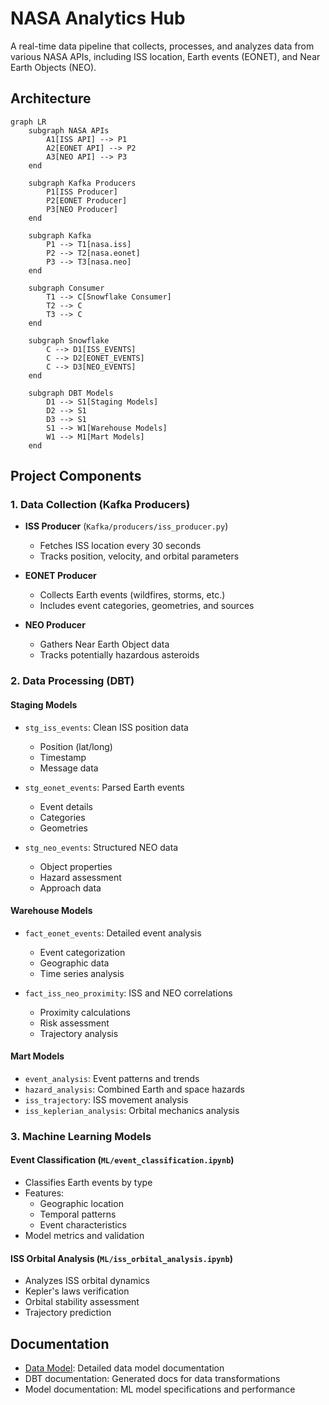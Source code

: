# NASA Analytics Hub

A real-time data pipeline that collects, processes, and analyzes data from various NASA APIs, including ISS location, Earth events (EONET), and Near Earth Objects (NEO).

## Architecture

```mermaid
graph LR
    subgraph NASA APIs
        A1[ISS API] --> P1
        A2[EONET API] --> P2
        A3[NEO API] --> P3
    end

    subgraph Kafka Producers
        P1[ISS Producer]
        P2[EONET Producer]
        P3[NEO Producer]
    end

    subgraph Kafka
        P1 --> T1[nasa.iss]
        P2 --> T2[nasa.eonet]
        P3 --> T3[nasa.neo]
    end

    subgraph Consumer
        T1 --> C[Snowflake Consumer]
        T2 --> C
        T3 --> C
    end

    subgraph Snowflake
        C --> D1[ISS_EVENTS]
        C --> D2[EONET_EVENTS]
        C --> D3[NEO_EVENTS]
    end

    subgraph DBT Models
        D1 --> S1[Staging Models]
        D2 --> S1
        D3 --> S1
        S1 --> W1[Warehouse Models]
        W1 --> M1[Mart Models]
    end
```

## Project Components

### 1. Data Collection (Kafka Producers)
- **ISS Producer** (`Kafka/producers/iss_producer.py`)
  - Fetches ISS location every 30 seconds
  - Tracks position, velocity, and orbital parameters
  
- **EONET Producer**
  - Collects Earth events (wildfires, storms, etc.)
  - Includes event categories, geometries, and sources
  
- **NEO Producer**
  - Gathers Near Earth Object data
  - Tracks potentially hazardous asteroids

### 2. Data Processing (DBT)

#### Staging Models
- `stg_iss_events`: Clean ISS position data
  - Position (lat/long)
  - Timestamp
  - Message data
  
- `stg_eonet_events`: Parsed Earth events
  - Event details
  - Categories
  - Geometries
  
- `stg_neo_events`: Structured NEO data
  - Object properties
  - Hazard assessment
  - Approach data

#### Warehouse Models
- `fact_eonet_events`: Detailed event analysis
  - Event categorization
  - Geographic data
  - Time series analysis
  
- `fact_iss_neo_proximity`: ISS and NEO correlations
  - Proximity calculations
  - Risk assessment
  - Trajectory analysis

#### Mart Models
- `event_analysis`: Event patterns and trends
- `hazard_analysis`: Combined Earth and space hazards
- `iss_trajectory`: ISS movement analysis
- `iss_keplerian_analysis`: Orbital mechanics analysis

### 3. Machine Learning Models

#### Event Classification (`ML/event_classification.ipynb`)
- Classifies Earth events by type
- Features:
  - Geographic location
  - Temporal patterns
  - Event characteristics
- Model metrics and validation

#### ISS Orbital Analysis (`ML/iss_orbital_analysis.ipynb`)
- Analyzes ISS orbital dynamics
- Kepler's laws verification
- Orbital stability assessment
- Trajectory prediction


## Documentation

- [Data Model](docs/data_model.md): Detailed data model documentation
- DBT documentation: Generated docs for data transformations
- Model documentation: ML model specifications and performance


